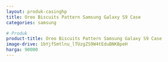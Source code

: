 ```yaml
---
layout: produk-casinghp
title: Oreo Biscuits Pattern Samsung Galaxy S9 Case
categories: samsung

# Produk
product-title: Oreo Biscuits Pattern Samsung Galaxy S9 Case
image-drive: 1bYjfSmtlnu_lTUzgZS9W4tEduBNKBpeH
harga: 90000
---
```

